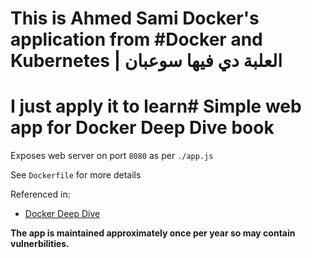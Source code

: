 # This is Ahmed Sami Docker's application from #Docker and Kubernetes | العلبة دي فيها سوعبان
# I just apply it to learn# Simple web app for  Docker Deep Dive book

Exposes web server on port `8080` as per `./app.js`

See `Dockerfile` for more details

Referenced in:
- [Docker Deep Dive][1] 

**The app is maintained approximately once per year so may contain vulnerbilities.**


[1]:	https://www.amazon.com/Docker-Deep-Dive-Nigel-Poulton/dp/1521822808/ref=tmm_pap_swatch_0?_encoding=UTF8&qid=&sr=
